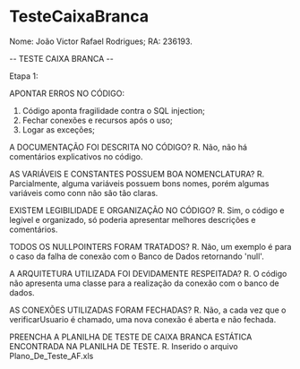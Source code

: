 # TesteCaixaBranca

Nome: João Victor Rafael Rodrigues;
RA: 236193.

-- TESTE CAIXA BRANCA --

Etapa 1:

APONTAR ERROS NO CÓDIGO:
1. Código aponta fragilidade contra o SQL injection;
2. Fechar conexões e recursos após o uso;
3. Logar as exceções;
   
A DOCUMENTAÇÃO FOI DESCRITA NO CÓDIGO?
R. Não, não há comentários explicativos no código.

AS VARIÁVEIS E CONSTANTES POSSUEM BOA NOMENCLATURA?
R. Parcialmente, alguma variáveis possuem bons nomes, porém algumas variáveis como conn não são tão claras.

EXISTEM LEGIBILIDADE E ORGANIZAÇÃO NO CÓDIGO?
R. Sim, o código e legível e organizado, só poderia apresentar melhores descrições e comentários.

TODOS OS NULLPOINTERS FORAM TRATADOS?
R. Não, um exemplo é para o caso da falha de conexão com o Banco de Dados retornando 'null'.

A ARQUITETURA UTILIZADA FOI DEVIDAMENTE RESPEITADA?
R. O código não apresenta uma classe para a realização da conexão com o banco de dados.

AS CONEXÕES UTILIZADAS FORAM FECHADAS?
R. Não, a cada vez que o verificarUsuario é chamado, uma nova conexão é aberta e não fechada.

PREENCHA A PLANILHA DE TESTE DE CAIXA BRANCA ESTÁTICA ENCONTRADA NA PLANILHA DE TESTE.
R. Inserido o arquivo Plano_De_Teste_AF.xls
